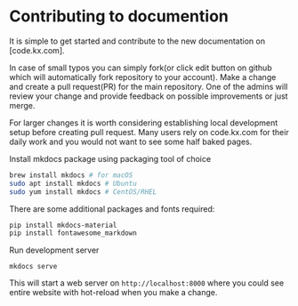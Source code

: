 # Contributing to documention

It is simple to get started and contribute to the new documentation on [code.kx.com].

In case of small typos you can simply fork(or click edit button on github which will automatically fork repository to your account). Make a change and create a pull request(PR) for the main repository.
One of the admins will review your change and provide feedback on possible improvements or just merge.


For larger changes it is worth considering establishing local development setup before creating pull request. Many users rely on code.kx.com for their daily work and you would not want to see some half baked pages.

Install mkdocs package using packaging tool of choice
```bash
brew install mkdocs # for macOS
sudo apt install mkdocs # Ubuntu
sudo yum install mkdocs # CentOS/RHEL
```
There are some additional packages and fonts required:
```bash
pip install mkdocs-material
pip install fontawesome_markdown
```


Run development server
```
mkdocs serve
```

This will start a web server on `http://localhost:8000` where you could see entire website with hot-reload when you make a change.
